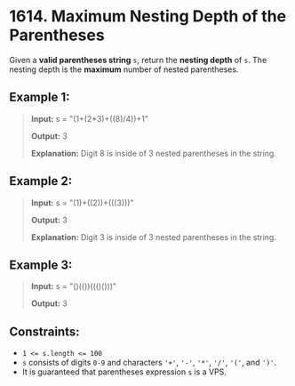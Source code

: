 # 1614. Maximum Nesting Depth of the Parentheses

Given a **valid parentheses string** `s`, return the **nesting depth** of `s`. The nesting depth is the **maximum** number of nested parentheses.

## Example 1:

> **Input:** s = "(1+(2\*3)+((8)/4))+1"
>
> **Output:** 3
>
> **Explanation:**
> Digit 8 is inside of 3 nested parentheses in the string.

## Example 2:

> **Input:** s = "(1)+((2))+(((3)))"
>
> **Output:** 3
>
> **Explanation:**
> Digit 3 is inside of 3 nested parentheses in the string.

## Example 3:

> **Input:** s = "()(())((()()))"
>
> **Output:** 3

## Constraints:

- `1 <= s.length <= 100`
- `s` consists of digits `0-9` and characters `'+'`, `'-'`, `'*'`, `'/'`, `'('`, and `')'`.
- It is guaranteed that parentheses expression `s` is a VPS.

